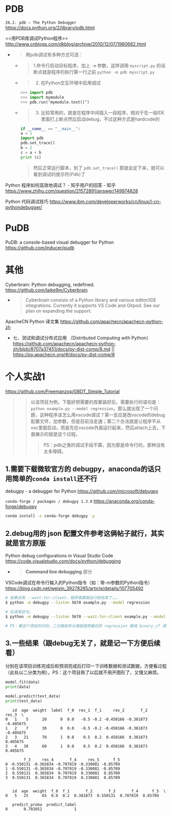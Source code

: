 
# PDB

`26.2. pdb — The Python Debugger` https://docs.python.org/2/library/pdb.html

<<用PDB库调试Python程序>> http://www.cnblogs.com/dkblog/archive/2010/12/07/1980682.html
- > 用pdb调试有多种方式可选：
  * > 1.命令行启动目标程序，加上 `-m` 参数，这样调用 `myscript.py` 的话断点就是程序的执行第一行之前 `python -m pdb myscript.py`
  * > 2. 在Python交互环境中启用调试
    ```py
    >>> import pdb
    >>> import mymodule
    >>> pdb.run(‘mymodule.test()’)
    ```
  * > 3. 比较常用的，就是在程序中间插入一段程序，相对于在一般IDE里面打上断点然后启动debug，不过这种方式是hardcode的
    ```py
    if __name__ == "__main__":
    a = 1
    import pdb
    pdb.set_trace()
    b = 2
    c = a + b
    print (c)
    ```
    > 然后正常运行脚本，到了 `pdb.set_trace()` 那就会定下来，就可以看到调试的提示符(Pdb)了

Python 程序如何高效地调试？ - 知乎用户的回答 - 知乎 https://www.zhihu.com/question/21572891/answer/149974828

Python 代码调试技巧 https://www.ibm.com/developerworks/cn/linux/l-cn-pythondebugger/

# PuDB

PuDB: a console-based visual debugger for Python https://github.com/inducer/pudb

# 其他

Cyberbrain: Python debugging, redefined. https://github.com/laike9m/Cyberbrain
- > Cyberbrain consists of a Python library and various editor/IDE integrations. Currently it supports VS Code and Gitpod. See our plan on expanding the support.

ApacheCN Python 译文集 https://github.com/apachecn/apachecn-python-zh
- 七、测试和调试分布式应用 （Distributed Computing with Python） https://github.com/apachecn/apachecn-python-zh/blob/8707a37451/docs/py-dist-comp/8.md || https://py.apachecn.org/#/docs/py-dist-comp/8

# 个人实战1

https://github.com/Freemanzxp/GBDT_Simple_Tutorial
>> 以该项目为例，下载好把需要的库都装好后，需要执行的语句是： `python example.py --model regression`。那么就出现了一个问题，这种程序该怎么用vscode调试？第一反应是改vscode的debug配置文件，加参数，但是目前没走通；第二个办法就是让程序不从vsc里面启动，而是先在vscode外面运行起来，然后attach上去，下面展示的就是这个过程。
>>> PS：pdb之类的调试手段不算，因为那是命令行的，那种没有太多障碍。

## 1.需要下载微软官方的 debugpy，anaconda的话只用简单的`conda install`还不行

debugpy - a debugger for Python https://github.com/microsoft/debugpy

`conda-forge / packages / debugpy 1.3.0` https://anaconda.org/conda-forge/debugpy
```sh
conda install -c conda-forge debugpy -y
```

## 2.debug用的 json 配置文件参考这俩帖子就行，其实就是官方原版

Python debug configurations in Visual Studio Code https://code.visualstudio.com/docs/python/debugging
- > **Command line debugging** 部分

VSCode调试在命令行输入的Python指令（如：带-m参数的Python指令） https://blog.csdn.net/weixin_39278265/article/details/107705492

```sh
# 如果没有 --wait-for-client，程序直接就运行到结束了。。。
$ python -m debugpy --listen 5678 example.py --model regression

# 应该用这句。
$ python -m debugpy --listen 5678 --wait-for-client example.py --model regression

# PS：看这个项目的代码，二分类和多分类就是把最后的 regression 换成 binary_cf 或 multi_cf 即可。
```

## 3.一些结果（跟debug无关了，就是记一下方便后续看）

分别在该项目训练完成后和预测完成后打印一下训练数据和测试数据，方便看过程（此处以二分类为例）。PS：这个项目熟了以后就不用开图形了，又慢又麻烦。
```py
model.fit(data)
print(data)

model.predict(test_data)
print(test_data)
```
```console
   id  age  weight  label  f_0  res_1  f_1     res_2       f_2     res_3  \
0   1    5      20      0  0.0   -0.5 -0.2 -0.450166 -0.381873 -0.405675   
1   2    7      30      0  0.0   -0.5 -0.2 -0.450166 -0.381873 -0.405675   
2   3   21      70      1  0.0    0.5  0.2  0.450166  0.381873  0.405675   
3   4   30      60      1  0.0    0.5  0.2  0.450166  0.381873  0.405675   

        f_3     res_4       f_4     res_5      f_5  
0 -0.550131 -0.365834 -0.707819 -0.330081 -0.85709  
1 -0.550131 -0.365834 -0.707819 -0.330081 -0.85709  
2  0.550131  0.365834  0.707819  0.330081  0.85709  
3  0.550131  0.365834  0.707819  0.330081  0.85709 


   id  age  weight  f_0  f_1       f_2       f_3       f_4      f_5  \
0   5   25      65  0.0  0.2  0.381873  0.550131  0.707819  0.85709   

   predict_proba  predict_label  
0       0.702052              1 
```
